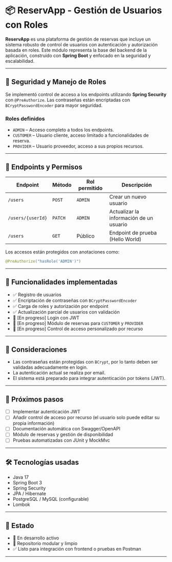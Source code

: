 # 📦 ReservApp - Gestión de Usuarios con Roles

**ReservApp** es una plataforma de gestión de reservas que incluye un sistema robusto de control de usuarios con autenticación y autorización basada en roles. Este módulo representa la base del backend de la aplicación, construido con **Spring Boot** y enfocado en la seguridad y escalabilidad.

---

## 🔐 Seguridad y Manejo de Roles

Se implementó control de acceso a los endpoints utilizando **Spring Security** con `@PreAuthorize`. Las contraseñas están encriptadas con `BCryptPasswordEncoder` para mayor seguridad.

### Roles definidos

- `ADMIN` – Acceso completo a todos los endpoints.
- `CUSTOMER` – Usuario cliente, acceso limitado a funcionalidades de reserva.
- `PROVIDER` – Usuario proveedor, acceso a sus propios recursos.

---

## 📲 Endpoints y Permisos

| Endpoint                  | Método | Rol permitido   | Descripción                                 |
|--------------------------|--------|------------------|---------------------------------------------|
| `/users`                 | `POST` | `ADMIN`          | Crear un nuevo usuario                      |
| `/users/{userId}`        | `PATCH`| `ADMIN`          | Actualizar la información de un usuario     |
| `/users`                 | `GET`  | Público           | Endpoint de prueba (Hello World)            |

Los accesos están protegidos con anotaciones como:

```java
@PreAuthorize("hasRole('ADMIN')")
```

---

## 🔧 Funcionalidades implementadas

- ✅ Registro de usuarios  
- ✅ Encriptación de contraseñas con `BCryptPasswordEncoder`  
- ✅ Carga de roles y autorización por endpoint  
- ✅ Actualización parcial de usuarios con validación  
- 🚧 [En progreso] Login con JWT  
- 🚧 [En progreso] Módulo de reservas para `CUSTOMER` y `PROVIDER`  
- 🚧 [En progreso] Control de acceso personalizado por recurso  

---

## 🧠 Consideraciones

- Las contraseñas están protegidas con `BCrypt`, por lo tanto deben ser validadas adecuadamente en login.  
- La autenticación actual se realiza por email.  
- El sistema está preparado para integrar autenticación por tokens (JWT).  

---

## 🚀 Próximos pasos

- [ ] Implementar autenticación JWT  
- [ ] Añadir control de acceso por recurso (el usuario solo puede editar su propia información)  
- [ ] Documentación automática con Swagger/OpenAPI  
- [ ] Módulo de reservas y gestión de disponibilidad  
- [ ] Pruebas automatizadas con JUnit y MockMvc  

---

## 🛠️ Tecnologías usadas

- Java 17  
- Spring Boot 3  
- Spring Security  
- JPA / Hibernate  
- PostgreSQL / MySQL (configurable)  
- Lombok  

---

## 📌 Estado

- 🔧 En desarrollo activo  
- 📁 Repositorio modular y limpio  
- ✅ Listo para integración con frontend o pruebas en Postman  

---

